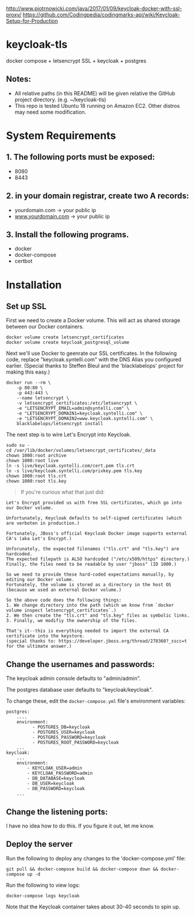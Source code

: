 http://www.piotrnowicki.com/java/2017/01/09/keycloak-docker-with-ssl-proxy/
https://github.com/Codingpedia/codingmarks-api/wiki/Keycloak-Setup-for-Production

# keycloak-tls
docker compose + letsencrypt SSL + keycloak + postgres


## Notes:
- All relative paths (in this README) will be given relative the GitHub project directory. (e.g. ~/keycloak-tls)
- This repo is tested Ubuntu 18 running on Amazon EC2. Other distros may need some modification.


# System Requirements
## 1. The following ports must be exposed:
- 8080
- 8443

## 2. in your domain registrar, create two A records:
- yourdomain.com -> your public ip
- www.yourdomain.com -> your public ip

## 3. Install the following programs.
- docker
- docker-compose
- certbot

# Installation
## Set up SSL
First we need to create a Docker volume. This will act as shared storage between our Docker containers.
```
docker volume create letsencrypt_certificates
docker volume create keycloak_postgresql_volume
```

Next we'll use Docker to geenrate our SSL certificates.
In the following code, replace "keycloak.syntelli.com" with the DNS Alias you configured earlier.
(Special thanks to Steffen Bleul and the 'blacklabelops' project for making this easy.)
```
docker run --rm \
    -p 80:80 \
    -p 443:443 \
    --name letsencrypt \
    -v letsencrypt_certificates:/etc/letsencrypt \
    -e "LETSENCRYPT_EMAIL=admin@syntelli.com" \
    -e "LETSENCRYPT_DOMAIN1=keycloak.syntelli.com" \
    -e "LETSENCRYPT_DOMAIN2=www.keycloak.syntelli.com" \
    blacklabelops/letsencrypt install
```

The next step is to wire Let's Encrypt into Keycloak.
```
sudo su -
cd /var/lib/docker/volumes/letsencrypt_certificates/_data
chown 1000:root archive
chown 1000:root live
ln -s live/keycloak.syntelli.com/cert.pem tls.crt
ln -s live/keycloak.syntelli.com/privkey.pem tls.key
chown 1000:root tls.crt
chown 1000:root tls.key
```

> If you're curious what that just did:
```
Let's Encrypt provided us with free SSL certificates, which go into our Docker volume.

Unfortunately, Keycloak defaults to self-signed certificates (which are verboten in production.)

Fortunately, JBoss's official Keycloak Docker image supports external CA's (aka Let's Encrypt.)

Unforunately, the expected filenames ("tls.crt" and "tls.key") are hardcoded.
The expected filepath is ALSO hardcoded ("/etc/x509/https" directory.)
Finally, the files need to be readable by user "jboss" (ID 1000.)

So we need to provide these hard-coded expectations manually, by editing our Docker volume.
Fortunately, the volume is stored as a directory in the host OS (because we used an external Docker volume.)

So the above code does the following things:
1. We change directory into the path (which we know from `docker volume inspect letsencrypt_certificates`.)
2. We then create the "tls.crt" and "tls.key" files as symbolic links.
3. Finally, we modifiy the ownership of the files.

That's it--this is everything needed to import the external CA certificate into the keystore.
(special thanks to: https://developer.jboss.org/thread/278360?_sscc=t for the ultimate answer.)
```

## Change the usernames and passwords:
The keycloak admin console defaults to "admin/admin".

The postgres database user defaults to "keycloak/keycloak".

To change these, edit the `docker-compose.yml` file's environment variables:
```
postgres:
    ....
    environment:
          - POSTGRES_DB=keycloak
          - POSTGRES_USER=keycloak
          - POSTGRES_PASSWORD=keycloak
          - POSTGRES_ROOT_PASSWORD=keycloak
    ...
keycloak:
    ...
    environment:
        - KEYCLOAK_USER=admin
        - KEYCLOAK_PASSWORD=admin
        - DB_DATABASE=keycloak
        - DB_USER=keycloak
        - DB_PASSWORD=keycloak
    ...
```

## Change the listening ports:
I have no idea how to do this. If you figure it out, let me know.

## Deploy the server
Run the following to deploy any changes to the 'docker-compose.yml' file:

```git pull && docker-compose build && docker-compose down && docker-compose up -d```

Run the following to view logs:

```docker-compose logs keycloak```

Note that the Keycloak container takes about 30-40 seconds to spin up.
